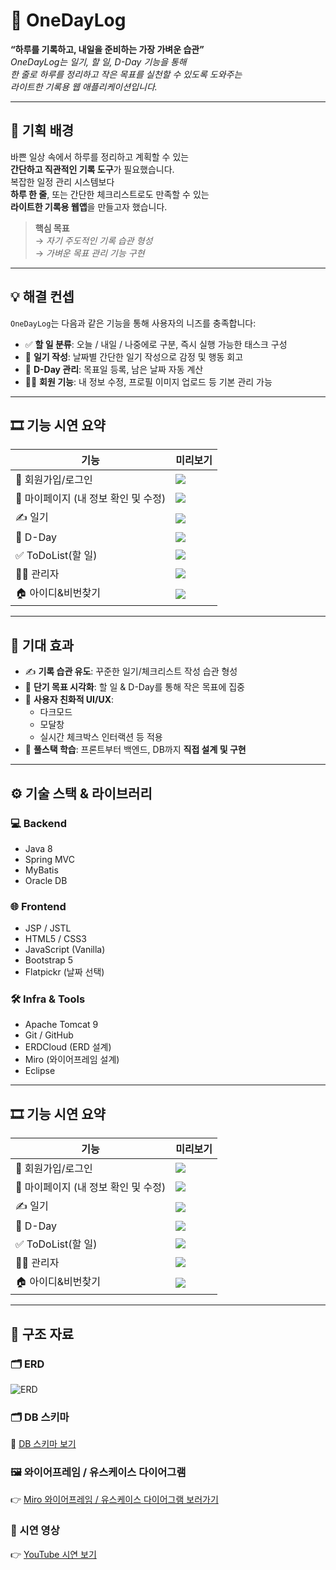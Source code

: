 # 🎯 **OneDayLog**

 **“하루를 기록하고, 내일을 준비하는 가장 가벼운 습관”**  
 _OneDayLog는 일기, 할 일, D-Day 기능을 통해  
한 줄로 하루를 정리하고 작은 목표를 실천할 수 있도록 도와주는  
라이트한 기록용 웹 애플리케이션입니다._

---

## 🧭 **기획 배경**

바쁜 일상 속에서 하루를 정리하고 계획할 수 있는  
**간단하고 직관적인 기록 도구**가 필요했습니다.  
복잡한 일정 관리 시스템보다  
**하루 한 줄**, 또는 간단한 체크리스트로도 만족할 수 있는  
**라이트한 기록용 웹앱**을 만들고자 했습니다.  

> **핵심 목표**  
> → _자기 주도적인 기록 습관 형성_  
> → _가벼운 목표 관리 기능 구현_

---

## 💡 **해결 컨셉**

`OneDayLog`는 다음과 같은 기능을 통해 사용자의 니즈를 충족합니다:

- ✅ **할 일 분류**: 오늘 / 내일 / 나중에로 구분, 즉시 실행 가능한 태스크 구성  
- 📝 **일기 작성**: 날짜별 간단한 일기 작성으로 감정 및 행동 회고  
- 📅 **D-Day 관리**: 목표일 등록, 남은 날짜 자동 계산  
- 🧑‍💻 **회원 기능**: 내 정보 수정, 프로필 이미지 업로드 등 기본 관리 가능

---

## 🎞 **기능 시연 요약**

| 기능 | 미리보기 |
|------|----------|
| 🔐 회원가입/로그인 | ![](./img/회원가입.gif) |
| 👤 마이페이지 (내 정보 확인 및 수정) | ![](./img/마이페이지.gif) |
| ✍️ 일기 | ![](./img/일기.gif) |
| 📅 D-Day | ![](./img/D-Day.gif) |
| ✅ ToDoList(할 일) | ![](./img/TodoList.gif) |
| 🧑‍💻 관리자 | ![](./img/관리자.gif) |
| 🏠 아이디&비번찾기 | ![](./img/아이디&비번찾기.gif) |

---

## 🎯 **기대 효과**

- ✍️ **기록 습관 유도**: 꾸준한 일기/체크리스트 작성 습관 형성  
- 🎯 **단기 목표 시각화**: 할 일 & D-Day를 통해 작은 목표에 집중  
- 🎨 **사용자 친화적 UI/UX**:  
  - 다크모드  
  - 모달창  
  - 실시간 체크박스 인터랙션 등 적용  
- 🧠 **풀스택 학습**: 프론트부터 백엔드, DB까지 **직접 설계 및 구현**

---

## ⚙️ **기술 스택 & 라이브러리**

### 💻 Backend
- Java 8
- Spring MVC
- MyBatis
- Oracle DB

### 🌐 Frontend
- JSP / JSTL
- HTML5 / CSS3
- JavaScript (Vanilla)
- Bootstrap 5
- Flatpickr (날짜 선택)

### 🛠 Infra & Tools
- Apache Tomcat 9
- Git / GitHub
- ERDCloud (ERD 설계)
- Miro (와이어프레임 설계)
- Eclipse

---

## 🎞 **기능 시연 요약**

| 기능 | 미리보기 |
|------|----------|
| 🔐 회원가입/로그인 | ![](./img/회원가입.gif) |
| 👤 마이페이지 (내 정보 확인 및 수정) | ![](./img/마이페이지.gif) |
| ✍️ 일기 | ![](./img/일기.gif) |
| 📅 D-Day | ![](./img/D-Day.gif) |
| ✅ ToDoList(할 일) | ![](./img/TodoList.gif) |
| 🧑‍💻 관리자 | ![](./img/관리자.gif) |
| 🏠 아이디&비번찾기 | ![](./img/아이디&비번찾기.gif) |

---

## 📌 **구조 자료**

### 🗂 ERD  
![ERD](./img/erd.png)

### 🗂 DB 스키마  
📂 [DB 스키마 보기](./sql/onedaylog_database.sql)

### 🖼 와이어프레임 / 유스케이스 다이어그램  
👉 [Miro 와이어프레임 / 유스케이스 다이어그램 보러가기](https://miro.com/app/board/uXjVIcFuTBg=/?share_link_id=615856206569)

### 🎥 시연 영상  
👉 [YouTube 시연 보기](https://youtu.be/EkuanXw5gbM)
